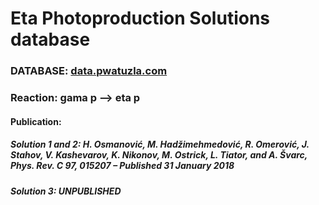 # Eta Photoproduction Solutions database 
### DATABASE: [data.pwatuzla.com](http://data.pwatuzla.com)
### Reaction: gama p --> eta p
#### Publication: 
##### Solution 1 and 2: H. Osmanović, M. Hadžimehmedović, R. Omerović, J. Stahov, V. Kashevarov, K. Nikonov, M. Ostrick, L. Tiator, and A. Švarc, Phys. Rev. C 97, 015207 – Published 31 January 2018 
##### Solution 3: UNPUBLISHED
